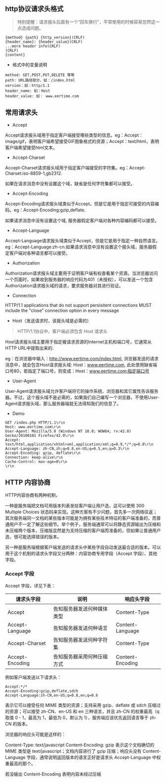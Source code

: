 ## http协议请求头格式

> 特别提醒：请求报头后面有一个“回车换行”，平常使用的时候容易忽然这一点造成问题。

```
{method} {path} {http_version}(CRLF)
{header_name}: {header_value}(CRLF)
...more header info(CRLF)
(CRLF)
{content}
```

* 格式中的变量说明

```
method: GET,POST,PUT,DELETE 等等
path: URL路径部分，如：/index.html
version：如：http/1.1
header_name: 如：Host
header_value: 如： www.eertime.com
```

## 常用请求头

* Accept

Accept请求报头域用于指定客户端接受哪些类型的信息。eg：Accept：image/gif，表明客户端希望接受GIF图象格式的资源；Accept：text/html，表明客户端希望接受html文本。

* Accept-Charset

Accept-Charset请求报头域用于指定客户端接受的字符集。eg：Accept-Charset:iso-8859-1,gb2312.

如果在请求消息中没有设置这个域，缺省是任何字符集都可以接受。

* Accept-Encoding

Accept-Encoding请求报头域类似于Accept，但是它是用于指定可接受的内容编码。eg：Accept-Encoding:gzip,deflate.

如果请求消息中没有设置这个域, 服务器假定客户端对各种内容编码都可以接受。

* Accept-Language

Accept-Language请求报头域类似于Accept，但是它是用于指定一种自然语言。eg：Accept-Language:zh-cn.如果请求消息中没有设置这个报头域，服务器假定客户端对各种语言都可以接受。

* Authorization

Authorization请求报头域主要用于证明客户端有权查看某个资源。当浏览器访问一个页面时，如果收到服务器的响应代码为401（未授权），可以发送一个包含Authorization请求报头域的请求，要求服务器对其进行验证。

* Connection

HTTP/1.1 applications that do not support persisitent connections MUST include the "close" connection option in every message

* Host（发送请求时，该报头域是必需的）

> HTTP/1.1协议中，客户端必须包含 Host 请求头

Host请求报头域主要用于指定被请求资源的Internet主机和端口号，它通常从HTTP URL中提取出来的.

eg：在浏览器中输入：http://www.eertime.com/index.html, 浏览器发送的请求消息中，就会包含Host请求报头域: Host：www.eertime.com, 此处使用缺省端口号80，若指定了端口号，则变成：Host：www.eertime.com:指定端口号

* User-Agent

User-Agent请求报头域允许客户端将它的操作系统、浏览器和其它属性告诉服务器。不过，这个报头域不是必需的，如果我们自己编写一个浏览器，不使用User-Agent请求报头域，那么服务器端就无法得知我们的信息了。

* Demo

```
GET /index.php HTTP/1.1\r\n
Host: www.eertime.com\r\n
User-Agent: Mozilla/5.0 (Windows NT 10.0; WOW64; rv:42.0) Gecko/20100101 Firefox/42.0\r\n
Accept: text/html,application/xhtml+xml,application/xml;q=0.9,*/*;q=0.8\r\n
Accept-Language: zh-CN,zh;q=0.8,en-US;q=0.5,en;q=0.3\r\n
Accept-Encoding: gzip, deflate\r\n
Connection: keep-alive\r\n
Cache-Control: max-age=0\r\n
\r\n
```

## HTTP 内容协商

HTTP内容协商有两种机制，

一种是服务端把文档可用版本列表发给客户端让用户选，这可以使用 300 Multiple Choices 状态码来实现。这种方案有不少问题，首先多一次网络往返；其次服务端同一文档的某些版本可能是为拥有某些技术特征的客户端准备的，而普通用户不一定了解这些细节。举个例子，服务端通常可以将静态资源输出为压缩和未压缩两个版本，压缩版显然是为支持压缩的客户端而准备的，但如果让普通用户选，很可能选择错误的版本。

另一种是服务端根据客户端发送的请求头中某些字段自动发送最合适的版本。可以用于这个机制的请求头字段又分两种：内容协商专用字段（Accept 字段）、其他字段。

### Accept 字段

Accept 字段，详见下表：

请求头字段	| 说明	| 响应头字段
 --- | ---- | -----
Accept |	告知服务器发送何种媒体类型	| Content-Type
Accept-Language |	告知服务器发送何种语言	| Content-Language
Accept-Charset |	告知服务器发送何种字符集	| Content-Type
Accept-Encoding	| 告知服务器采用何种压缩方式	| Content-Encoding

例如客户端发送以下请求头：

```
Accept:*/*
Accept-Encoding:gzip,deflate,sdch
Accept-Language:zh-CN,en-US;q=0.8,en;q=0.6
```

表示它可以接受任何 MIME 类型的资源；支持采用 gzip、deflate 或 sdch 压缩过的资源；可以接受 zh-CN、en-US 和 en 三种语言，并且 zh-CN 的权重最高（q 取值 0 - 1，最高为 1，最低为 0，默认为 1），服务端应该优先返回语言等于 zh-CN 的版本。

浏览器的响应头可能是这样的：


Content-Type: text/javascript
Content-Encoding: gzip
表示这个文档确切的 MIME 类型是 text/javascript；文档内容进行了 gzip 压缩；响应头没有 Content-Language 字段，通常说明返回版本的语言正好是请求头 Accept-Language 中权重最高的那个。

若没输出 Content-Encoding 表明内容未经过压缩

